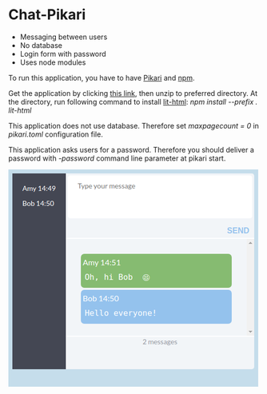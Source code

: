 # Chat-Pikari
- Messaging between users
- No database
- Login form with password
- Uses node modules

To run this application, you have to have [Pikari](https://github.com/olliNiinivaara/Pikari/) and [npm](https://www.npmjs.com/get-npm).

Get the application by clicking [this link](https://github.com/olliNiinivaara/Chat-Pikari/raw/master/dist/chatpikari.zip), then unzip to preferred directory. At the directory, run following command to install [lit-html](https://lit-html.polymer-project.org/): *npm install --prefix . lit-html*

This application does not use database. Therefore set *maxpagecount = 0* in *pikari.toml* configuration file.

This application asks users for a password. Therefore you should deliver a password with *-password* command line parameter at pikari start.

![pic](https://github.com/olliNiinivaara/Chat-Pikari/raw/master/pic.png)